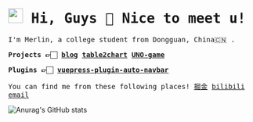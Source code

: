 <samp>
  <h1>
    <img src="https://emojis.slackmojis.com/emojis/images/1531849430/4246/blob-sunglasses.gif?1531849430" width="30"/>  
    Hi, Guys 👋 Nice to meet u!
  </h1>
  <p>I'm Merlin, a college student from Dongguan, China🇨🇳 .</p>
  <p style="font-weight:800;">
    Projects 👉🏻
    <a href="https://blog.merlin218.top/">blog</a> 
    <a href="https://data2chart.all1024.com/">table2chart</a> 
    <a href="https://uno.merlin218.top/">UNO-game</a>
  </p>
  <p style="font-weight:800;">
    Plugins 👉🏻
    <a href="https://github.com/Merlin218/vuepress-plugin-auto-navbar">vuepress-plugin-auto-navbar</a>
  </p>  
  <p>
    You can find me from these following places!
    <a href="https://juejin.cn/user/1847596772237719">掘金</a>
    <a href="https://space.bilibili.com/8227630">bilibili</a>
    <a href="mailto:863176846@qq.com">email</a>
  </p>
</samp>

<img src="https://github-readme-stats.vercel.app/api?username=Merlin218&theme=vue&hide_border=true&show_icons=true" alt="Anurag's GitHub stats" />
